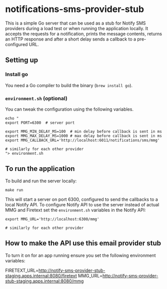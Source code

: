 # notifications-sms-provider-stub

This is a simple Go server that can be used as a stub for Notify SMS providers during a load test or when running the application locally. It accepts the requests for a notification, prints the message contents, returns an HTTP response and after a short delay sends a callback to a pre-configured URL.

## Setting up

### Install go

You need a Go compiler to build the binary (`brew install go`).

### `environment.sh` (optional)

You can tweak the configuration using the following variables.

```shell
echo "
export PORT=6300  # server port

export MMG_MIN_DELAY_MS=100  # min delay before callback is sent in ms
export MMG_MAX_DELAY_MS=1000 # max delay before callback is sent in ms
export MMG_CALLBACK_URL='http://localhost:6011/notifications/sms/mmg'

# similarly for each other provider
"> environment.sh
```

## To run the application

To build and run the server locally:

```shell
make run
```

This will start a server on port 6300, configured to send the callbacks to a local Notify API. To configure Notify API to use the server instead of actual MMG and Firetext set the `environment.sh` variables in the Notify API:

```shell
export MMG_URL='http://localhost:6300/mmg'

# similarly for each other provider
```

## How to make the API use this email provider stub

To turn it on for an app running ensure you set the following environment variables:

FIRETEXT_URL=http://notify-sms-provider-stub-staging.apps.internal:8080/firetext
MMG_URL=http://notify-sms-provider-stub-staging.apps.internal:8080/mmg


